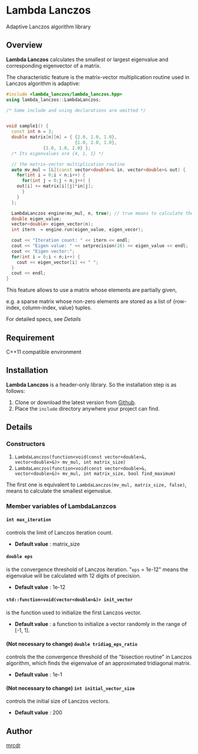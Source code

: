 # Lambda Lanczos

Adaptive Lanczos algorithm library

## Overview

**Lambda Lanczos** calculates the smallest or largest eigenvalue and
corresponding eigenvector of a matrix.

The characteristic feature is the matrix-vector multiplication routine used in
Lanczos algorithm is adaptive:

```c++
#include <lambda_lanczos/lambda_lanczos.hpp>
using lambda_lanczos::LambdaLanczos;

/* Some include and using declarations are omitted */


void sample1() {
  const int n = 3;
  double matrix[n][n] = { {2.0, 1.0, 1.0},
                          {1.0, 2.0, 1.0},
			  {1.0, 1.0, 2.0} };
  /* Its eigenvalues are {4, 1, 1} */

  // the matrix-vector multiplication routine
  auto mv_mul = [&](const vector<double>& in, vector<double>& out) {
    for(int i = 0;i < n;i++) {
      for(int j = 0;j < n;j++) {
	out[i] += matrix[i][j]*in[j];
      }
    } 
  };

  LambdaLanczos engine(mv_mul, n, true); // true means to calculate the largest eigenvalue.
  double eigen_value;
  vector<double> eigen_vector(n);
  int itern  = engine.run(eigen_value, eigen_vecor);

  cout << "Iteration count: " << itern << endl;
  cout << "Eigen value: " << setprecision(16) << eigen_value << endl;
  cout << "Eigen vector:";
  for(int i = 0;i < n;i++) {
    cout << eigen_vector[i] << " ";
  }
  cout << endl;
}

```

This feature allows to use a matrix whose elements are partially given,

e.g. a sparse matrix whose non-zero elements are stored
as a list of {row-index, column-index, value} tuples.

For detailed specs, see *Details*

## Requirement

C++11 compatible environment


## Installation

**Lambda Lanczos** is a header-only library.
So the installation step is as follows:

1. Clone or download the latest version from [Github](https://github.com/mrcdr/lambda-lanczos/).
2. Place the `include` directory anywhere your project can find.


## Details
### Constructors
1. `LambdaLanczos(function<void(const vector<double>&, vector<double>&)> mv_mul, int matrix_size)`
2. `LambdaLanczos(function<void(const vector<double>&, vector<double>&)> mv_mul, int matrix_size, bool find_maximum)`

The first one is equivalent to `LambdaLanczos(mv_mul, matrix_size, false)`, means to calculate the smallest eigenvalue.

### Member variables of LambdaLanzcos
#### `int max_iteration`
controls the limit of Lanczos iteration count.

- **Default value** : matrix_size

#### `double eps`
is the convergence threshold of Lanczos iteration.
"`eps` = 1e-12" means the eigenvalue will be calculated with
12 digits of precision.

- **Default value** : 1e-12

#### `std::function<void(vector<double>&)> init_vector`
is the function used to initialize the first Lanczos vector.

- **Default value** : a function to initialize a vector randomly in the range of [-1, 1].

#### (Not necessary to change) `double tridiag_eps_ratio`
controls the the convergence threshold of the "bisection routine" in
Lanczos algorithm, 
which finds the eigenvalue of an approximated tridiagonal matrix.

- **Default value** : 1e-1

#### (Not necessary to change)  `int initial_vector_size`
controls the initial size of Lanczos vectors.

- **Default value** : 200


## Author

[mrcdr](https://github.com/mrcdr)
